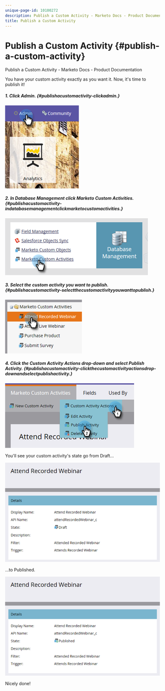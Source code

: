 ```yaml
---
unique-page-id: 10100272
description: Publish a Custom Activity - Marketo Docs - Product Documentation
title: Publish a Custom Activity
---
```


# Publish a Custom Activity {#publish-a-custom-activity}

Publish a Custom Activity - Marketo Docs - Product Documentation

You have your custom activity exactly as you want it. Now, it's time to publish it!

##### 1. Click Admin. {#publishacustomactivity-clickadmin.}

![](assets/one-2.png)

##### 2. In Database Management click Marketo Custom Activities. {#publishacustomactivity-indatabasemanagementclickmarketocustomactivities.}

![](assets/two-2.png)

##### 3. Select the custom activity you want to publish. {#publishacustomactivity-selectthecustomactivityyouwanttopublish.}

![](assets/three-2.png)

##### 4. Click the Custom Activity Actions drop-down and select Publish Activity. {#publishacustomactivity-clickthecustomactivityactionsdrop-downandselectpublishactivity.}

![](assets/four-2.png)

You'll see your custom activity's state go from Draft...

![](assets/five-2.png)

...to Published.

![](assets/six-2.png)

Nicely done!

